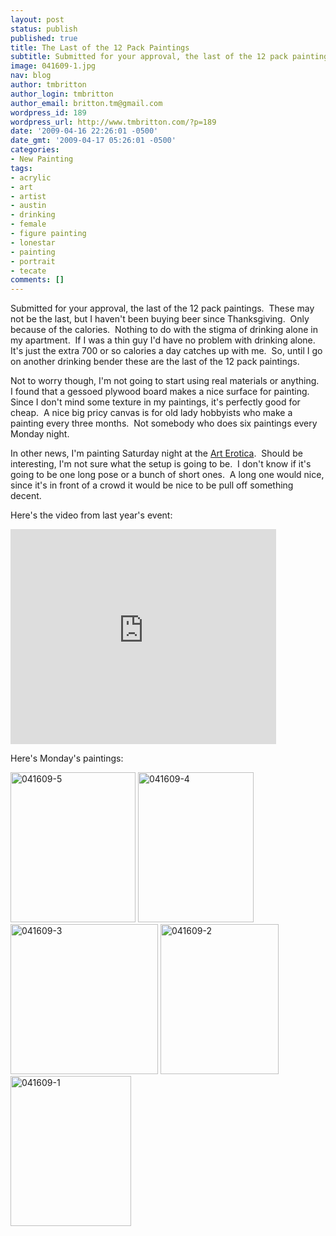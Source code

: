 ```yaml
---
layout: post
status: publish
published: true
title: The Last of the 12 Pack Paintings
subtitle: Submitted for your approval, the last of the 12 pack paintings.
image: 041609-1.jpg
nav: blog
author: tmbritton
author_login: tmbritton
author_email: britton.tm@gmail.com
wordpress_id: 189
wordpress_url: http://www.tmbritton.com/?p=189
date: '2009-04-16 22:26:01 -0500'
date_gmt: '2009-04-17 05:26:01 -0500'
categories:
- New Painting
tags:
- acrylic
- art
- artist
- austin
- drinking
- female
- figure painting
- lonestar
- painting
- portrait
- tecate
comments: []
---
```

<p>Submitted for your approval, the last of the 12 pack paintings.  These may not be the last, but I haven't been buying beer since Thanksgiving.  Only because of the calories.  Nothing to do with the stigma of drinking alone in my apartment.  If I was a thin guy I'd have no problem with drinking alone.  It's just the extra 700 or so calories a day catches up with me.  So, until I go on another drinking bender these are the last of the 12 pack paintings.</p>
<p>Not to worry though, I'm not going to start using real materials or anything.  I found that a gessoed plywood board makes a nice surface for painting.  Since I don't mind some texture in my paintings, it's perfectly good for cheap.  A nice big pricy canvas is for old lady hobbyists who make a painting every three months.  Not somebody who does six paintings every Monday night.</p>
<p>In other news, I'm painting Saturday night at the <a href="http://octopusclub.org/">Art Erotica</a>.  Should be interesting, I'm not sure what the setup is going to be.  I don't know if it's going to be one long pose or a bunch of short ones.  A long one would nice, since it's in front of a crowd it would be nice to be pull off something decent.</p>
<p>Here's the video from last year's event:</p>
<p><object classid="clsid:d27cdb6e-ae6d-11cf-96b8-444553540000" width="425" height="344" codebase="http://download.macromedia.com/pub/shockwave/cabs/flash/swflash.cab#version=6,0,40,0"><param name="allowFullScreen" value="true" /><param name="allowscriptaccess" value="always" /><param name="src" value="http://www.youtube.com/v/GN7FJIlwKFo&amp;hl=en&amp;fs=1" /><embed type="application/x-shockwave-flash" width="425" height="344" src="http://www.youtube.com/v/GN7FJIlwKFo&amp;hl=en&amp;fs=1" allowscriptaccess="always" allowfullscreen="true"></embed></object></p>
<p>Here's Monday's paintings:</p>
<p><a class="tt-flickr tt-flickr-Small" title="041609-5" href="http://www.tmbritton.com/art/photo/3448757095/041609-5.html"><img class="alignnone" src="http://farm4.static.flickr.com/3593/3448757095_11d7d9a9d5_m.jpg" alt="041609-5" width="200" height="240" /></a> <a class="tt-flickr tt-flickr-Small" title="041609-4" href="http://www.tmbritton.com/art/photo/3448757033/041609-4.html"><img class="alignnone" src="http://farm4.static.flickr.com/3408/3448757033_878da64fd2_m.jpg" alt="041609-4" width="185" height="240" /></a> <a class="tt-flickr tt-flickr-Small" title="041609-3" href="http://www.tmbritton.com/art/photo/3448756987/041609-3.html"><img class="alignnone" src="http://farm4.static.flickr.com/3572/3448756987_f51eb7b2c0_m.jpg" alt="041609-3" width="236" height="240" /></a> <a class="tt-flickr tt-flickr-Small" title="041609-2" href="http://www.tmbritton.com/art/photo/3449572562/041609-2.html"><img class="alignnone" src="http://farm4.static.flickr.com/3334/3449572562_3f47a124f9_m.jpg" alt="041609-2" width="189" height="240" /></a> <a class="tt-flickr tt-flickr-Small" title="041609-1" href="http://www.tmbritton.com/art/photo/3448756889/041609-1.html"><img class="alignnone" src="http://farm4.static.flickr.com/3384/3448756889_dde8a3471f_m.jpg" alt="041609-1" width="193" height="240" /></a></p>
